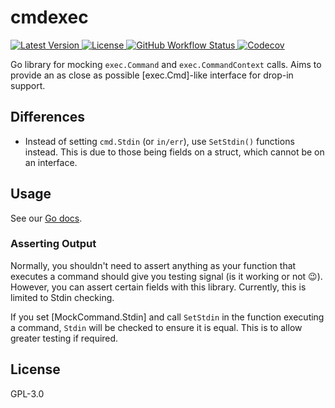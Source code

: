 # cmdexec

<a href="https://github.com/jaredallard/cmdexec/releases">
	<img alt="Latest Version" src="https://img.shields.io/github/v/release/jaredallard/cmdexec?style=for-the-badge">
</a>
<a href="https://github.com/jaredallard/cmdexec/blob/main/LICENSE">
	<img alt="License" src="https://img.shields.io/github/license/jaredallard/cmdexec?style=for-the-badge">
</a>
<a href="https://github.com/jaredallard/cmdexec/actions/workflows/tests.yaml">
	<img alt="GitHub Workflow Status" src="https://img.shields.io/github/actions/workflow/status/jaredallard/cmdexec/tests.yaml?style=for-the-badge">
</a>
<a href="https://app.codecov.io/gh/jaredallard/cmdexec">
	<img alt="Codecov" src="https://img.shields.io/codecov/c/github/jaredallard/cmdexec?style=for-the-badge">
</a>

<br />

Go library for mocking `exec.Command` and `exec.CommandContext` calls.
Aims to provide an as close as possible [exec.Cmd]-like interface for
drop-in support.

## Differences

- Instead of setting `cmd.Stdin` (or `in/err`), use `SetStdin()`
  functions instead. This is due to those being fields on a struct,
  which cannot be on an interface.

## Usage

See our [Go docs](https://pkg.go.dev/github.com/jaredallard/cmdexec).

### Asserting Output

Normally, you shouldn't need to assert anything as your function that
executes a command should give you testing signal (is it working or not
:wink:). However, you can assert certain fields with this library.
Currently, this is limited to Stdin checking.

If you set [MockCommand.Stdin] and call `SetStdin` in the function
executing a command, `Stdin` will be checked to ensure it is equal. This
is to allow greater testing if required.

## License

GPL-3.0
